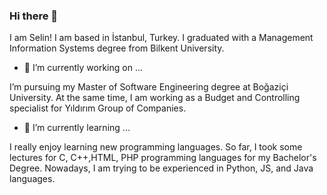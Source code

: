 ### Hi there 👋
I am Selin! I am based in İstanbul, Turkey. I graduated with a Management Information Systems degree from Bilkent University. 


- 🔭 I’m currently working on ...

I’m pursuing my Master of Software Engineering degree at Boğaziçi University. At the same time, I am working as a Budget and Controlling specialist for Yıldırım Group of Companies. 

- 🌱 I’m currently learning ...
 
I really enjoy learning new programming languages. So far, I took some lectures for C, C++,HTML, PHP programming languages for my Bachelor's Degree.
Nowadays, I am trying to be experienced in Python, JS, and Java languages.

<!--
**selinkocakusak/selinkocakusak** is a ✨ _special_ ✨ repository because its `README.md` (this file) appears on your GitHub profile.

Here are some ideas to get you started:


- 👯 I’m looking to collaborate on ...
- 🤔 I’m looking for help with ...
- 💬 Ask me about ...
- 📫 How to reach me: ...
- 😄 Pronouns: ...
- ⚡ Fun fact: ...
-->
